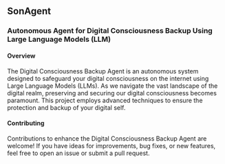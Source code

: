 ## SonAgent 

### Autonomous Agent for Digital Consciousness Backup Using Large Language Models (LLM)

#### Overview
The Digital Consciousness Backup Agent is an autonomous system designed to safeguard your digital consciousness on the internet using Large Language Models (LLMs). As we navigate the vast landscape of the digital realm, preserving and securing our digital consciousness becomes paramount. This project employs advanced techniques to ensure the protection and backup of your digital self.


#### Contributing
Contributions to enhance the Digital Consciousness Backup Agent are welcome! If you have ideas for improvements, bug fixes, or new features, feel free to open an issue or submit a pull request.
